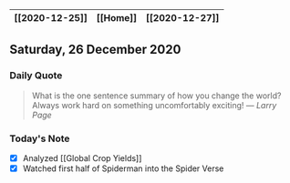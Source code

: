 | [[2020-12-25]] | [[Home]] | [[2020-12-27]] |
| :------------: | :------: | :------------: |

## Saturday, 26 December 2020

### Daily Quote
> What is the one sentence summary of how you change the world? Always work hard on something uncomfortably exciting!
> &mdash; <cite>Larry Page</cite>

### Today's Note

- [x] Analyzed [[Global Crop Yields]] 
- [x] Watched first half of Spiderman into the Spider Verse